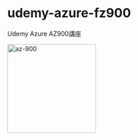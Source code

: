 # udemy-azure-fz900
Udemy Azure AZ900講座


<img src="https://user-images.githubusercontent.com/73625072/187587122-db3b8093-ad8d-48c4-b960-81c95acef7e9.JPG" alt="az-900" title="az-900"  height="200">
